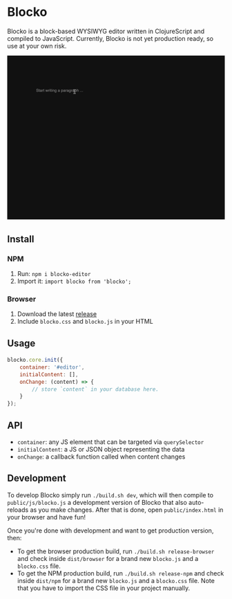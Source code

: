 # Blocko

Blocko is a block-based WYSIWYG editor written in ClojureScript and compiled to JavaScript. Currently, Blocko is not yet production ready, so use at your own risk.

![Animated gif of Blocko in action](https://github.com/askonomm/blocko/blob/master/demo.gif?raw=true)

## Install

### NPM

1. Run: `npm i blocko-editor`
2. Import it: `import blocko from 'blocko';`

### Browser

1. Download the latest [release](https://github.com/askonomm/blocko/releases)
2. Include `blocko.css` and `blocko.js` in your HTML

## Usage

```javascript
blocko.core.init({
    container: '#editor',
    initialContent: [],
    onChange: (content) => {
        // store `content` in your database here.
    }
});
```

## API

- `container`: any JS element that can be targeted via `querySelector`
- `initialContent`: a JS or JSON object representing the data
- `onChange`: a callback function called when content changes

## Development

To develop Blocko simply run `./build.sh dev`, which will then compile to `public/js/blocko.js` a development version of Blocko that also auto-reloads as you make changes. After that is done, open `public/index.html` in your browser and have fun!

Once you're done with development and want to get production version, then:
- To get the browser production build, run `./build.sh release-browser` and check inside `dist/browser` for a brand new `blocko.js` and a `blocko.css` file.
- To get the NPM production build, run `./build.sh release-npm` and check inside `dist/npm` for a brand new `blocko.js` and a `blocko.css` file. Note that you have to import the CSS file in your project manually.
 